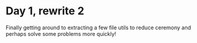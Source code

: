 # Day 1, rewrite 2

Finally getting around to extracting a few file utils to reduce ceremony and perhaps solve some
problems more quickly!
